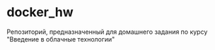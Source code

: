 # docker_hw
Репозиторий, предназначенный для домашнего задания по курсу "Введение в облачные технологии"
